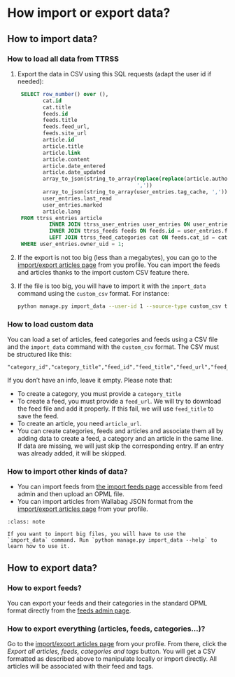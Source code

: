 <!--
SPDX-FileCopyrightText: 2023-2025 Legadilo contributors

SPDX-License-Identifier: CC-BY-SA-4.0
-->

# How import or export data?

## How to import data?

### How to load all data from TTRSS

1. Export the data in CSV using this SQL requests (adapt the user id if needed):

   ```sql
    SELECT row_number() over (),
           cat.id                                                      AS category_id,
           cat.title                                                   AS category_title,
           feeds.id                                                    AS feed_id,
           feeds.title                                                 AS feed_title,
           feeds.feed_url,
           feeds.site_url                                              AS feed_site_url,
           article.id                                                  AS article_id,
           article.title                                               AS article_title,
           article.link                                                AS article_url,
           article.content                                             AS article_content,
           article.date_entered                                        AS article_date_published,
           article.date_updated                                        AS article_date_updated,
           array_to_json(string_to_array(replace(replace(article.author, ' & ', ','), ' et ', ','),
                                         ','))                         AS article_authors,
           array_to_json(string_to_array(user_entries.tag_cache, ',')) AS article_tags,
           user_entries.last_read                                      AS article_read_at,
           user_entries.marked                                         AS article_is_favorite,
           article.lang                                                AS article_lang
    FROM ttrss_entries article
             INNER JOIN ttrss_user_entries user_entries ON user_entries.ref_id = article.id
             INNER JOIN ttrss_feeds feeds ON feeds.id = user_entries.feed_id
             LEFT JOIN ttrss_feed_categories cat ON feeds.cat_id = cat.id
    WHERE user_entries.owner_uid = 1;
    ```
2. If the export is not too big (less than a megabytes), you can go to the [import/export articles page](https://www.legadilo.eu/import-export/articles/import_export/) from you profile. You can import the feeds and articles thanks to the import custom CSV feature there.
3. If the file is too big, you will have to import it with the `import_data` command using the `custom_csv` format. For instance:

   ```bash
   python manage.py import_data --user-id 1 --source-type custom_csv ttrss_data.csv
   ```

### How to load custom data

You can load a set of articles, feed categories and feeds using a CSV file and the `import_data` command with the `custom_csv` format.
The CSV must be structured like this:

```csv
"category_id","category_title","feed_id","feed_title","feed_url","feed_site_url","article_id","article_title","article_url","article_content","article_date_published","article_date_updated","article_authors","article_tags","article_read_at","article_is_favorite","article_lang"
```

If you don’t have an info, leave it empty.
Please note that:
- To create a category, you must provide a `category_title`
- To create a feed, you must provide a `feed_url`. We will try to download the feed file and add it properly. If this fail, we will use `feed_title` to save the feed.
- To create an article, you need `article_url`.
- You can create categories, feeds and articles and associate them all by adding data to create a feed, a category and an article in the same line. If data are missing, we will just skip the corresponding entry. If an entry was already added, it will be skipped.

### How to import other kinds of data?

- You can import feeds from [the import feeds page](https://www.legadilo.eu/import-export/feeds/import/) accessible from feed admin and then upload an OPML file.
- You can import articles from Wallabag JSON format from the [import/export articles page](https://www.legadilo.eu/import-export/articles/import_export/) from your profile.

```{admonition} Note on big imports
:class: note

If you want to import big files, you will have to use the `import_data` command. Run `python manage.py import_data --help` to learn how to use it.
```

## How to export data?

### How to export feeds?

You can export your feeds and their categories in the standard OPML format directly from the [feeds admin page](https://www.legadilo.eu/feeds/).

### How to export everything (articles, feeds, categories…)?

Go to the [import/export articles page](https://www.jujens.eu/import-export/articles/import_export/) from your profile. From there, click the _Export all articles, feeds, categories and tags_ button. You will get a CSV formatted as described above to manipulate locally or import directly. All articles will be associated with their feed and tags.
